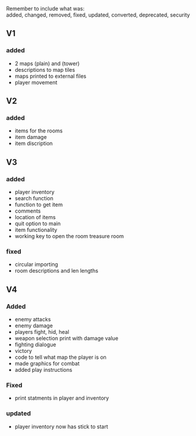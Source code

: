Remember to include what was:\
added, changed, removed, fixed, updated, converted, deprecated, security

## V1
### added 
- 2 maps (plain) and (tower)
- descriptions to map tiles
- maps printed to external files
- player movement

## V2
### added 
- items for the rooms
- item damage
- item discription

## V3
### added
- player inventory
- search function
- function to get item
- comments
- location of items
- quit option to main
- item functionality 
- working key to open the room treasure room

### fixed
- circular importing
- room descriptions and len lengths


## V4
### Added
- enemy attacks
- enemy damage
- players fight, hid, heal
- weapon selection print with damage value
- fighting dialogue
- victory
- code to tell what map the player is on
- made graphics for combat
- added play instructions
  
### Fixed
- print statments in player and inventory
  
### updated 
- player inventory now has stick to start



